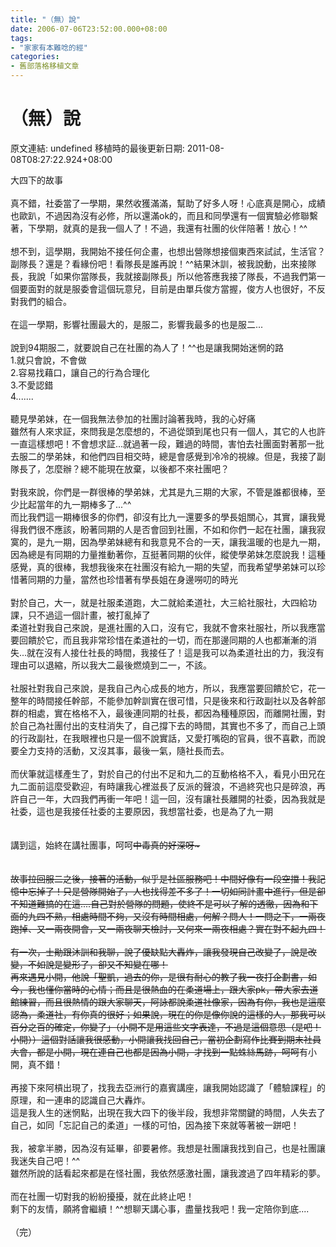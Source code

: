 ```yaml
---
title: "（無）說"
date: 2006-07-06T23:52:00.000+08:00
tags: 
- "家家有本難唸的經"
categories:
- 舊部落格移植文章
---
```


# （無）說

原文連結: undefined
移植時的最後更新日期: 2011-08-08T08:27:22.924+08:00

大四下的故事<br /><br />真不錯，社委當了一學期，果然收獲滿滿，幫助了好多人呀！心底真是開心，成績也歐趴，不過因為沒有必修，所以還滿ok的，而且和同學還有一個實驗必修聯繫著，下學期，就真的是我一個人了！不過，我還有社團的伙伴陪著！放心！^^<br /><br />想不到，這學期，我開始不接任何企畫，也想出營隊想接個東西來試試，生活官？副隊長？還是？看緣份吧！看隊長是誰再說！^^結果沐訓，被我說動，出來接隊長，我說「如果你當隊長，我就接副隊長」所以他答應我接了隊長，不過我們第一個要面對的就是服委會這個玩意兒，目前是由單兵俊方當握，俊方人也很好，不反對我們的組合。<br /><br />在這一學期，影響社團最大的，是服二，影響我最多的也是服二...<br /><br />說到94期服二，就要說自己在社團的為人了！^^也是讓我開始迷惘的路<br />1.就只會說，不會做<br />2.容易找藉口，讓自己的行為合理化<br />3.不愛認錯<br />4.......<br /><br />聽見學弟妹，在一個我無法參加的社團討論著我時，我的心好痛<br />雖然有人來求証，來問我是怎麼想的，不過從頭到尾也只有一個人，其它的人也許一直這樣想吧！不會想求証...就過著一段，難過的時間，害怕去社團面對著那一批去服二的學弟妹，和他們四目相交時，總是會感覺到冷冷的視線。但是，我接了副隊長了，怎麼辦？總不能現在放棄，以後都不來社團吧？<br /><br />對我來說，你們是一群很棒的學弟妹，尤其是九三期的大家，不管是誰都很棒，至少比起當年的九一期棒多了...^^<br />而比我們這一期棒很多的你們，卻沒有比九一還要多的學長姐關心，其實，讓我覺得我們很不應該，盼著同期的人是否會回到社團，不如和你們一起在社團，讓我寂寞的，是九一期，因為學弟妹總有和我意見不合的一天，讓我溫暖的也是九一期，因為總是有同期的力量推動著你，互挺著同期的伙伴，縱使學弟妹怎麼說我！這種感覺，真的很棒，我想我後來在社團沒有給九一期的失望，而我希望學弟妹可以珍惜著同期的力量，當然也珍惜著有學長姐在身邊嘮叨的時光<br /><br />對於自己，大一，就是社服柔道跑，大二就給柔道社，大三給社服社，大四給功課，只不過這一個計畫，被打亂掉了<br />柔道社對我自己來說，是進社團的入口，沒有它，我就不會來社服社，所以我應當要回饋於它，而且我非常珍惜在柔道社的一切，而在那邊同期的人也都漸漸的消失...就在沒有人接仕社長的時間，我接任了！這是我可以為柔道社出的力，我沒有理由可以退縮，所以我大二最後燃燒到二一，不該。<br /><br />社服社對我自己來說，是我自己內心成長的地方，所以，我應當要回饋於它，花一整年的時間接任幹部，不能參加幹訓實在很可惜，只是後來和行政副社以及各幹部群的相處，實在格格不入，最後連同期的社長，都因為種種原因，而離開社團，對於自己為社團付出的支柱消失了，自己撐下去的時間，其實也不多了，而自己上頭的行政副社，在我眼裡也只是一個不說實話，又愛打嘴砲的官員，很不喜歡，而說要全力支持的活動，又沒其事，最後一氣，隨社長而去。<br /><br />而伏筆就這樣產生了，對於自己的付出不足和九二的互動格格不入，看見小田兄在九二面前這麼受歡迎，有時讓我心裡滋長了反派的聲浪，不過終究也只是碎浪，再許自己一年，大四我們再衝一年吧！這一回，沒有讓社長離開的社委，因為我就是社委，這也是我接任社委的主要原因，我想當社委，也是為了九一期<br /><br /><br />講到這，始終在講社團事，呵呵~~中毒真的好深呀~<br /><br /><br />故事拉回服二之後，接著的活動，似乎是社區服務吧！中間好像有一段空擋！我記憶中忘掉了！只是營隊開始了，人也找得差不多了！一切如同計畫中進行，但是卻不知道難搞的在這....自己對於營隊的問題，使終不是可以了解的透徹，因為和下面的九四不熟，相處時間不夠，又沒有時間相處，何解？問人！一問之下，一兩夜跑掉、又一兩夜開會，又一兩夜聊天檢討，又何來一兩夜相處？實在對不起九四！<br /><br />有一次，士勛跟沐訓和我聊，說了優缺點大轟炸，讓我發現自己改變了，說是改變，不如說是變形了，卻又不知變在哪！<br />再來遇見小開，他說「聖凱，過去的你，是很有耐心的教了我一夜打企劃書，如今，我也懂你當時的心情；而且是很熱血的在柔道場上，跟大家pk，帶大家去道館練習，而且很熱情的跟大家聊天，阿詠都說柔道社像家，因為有你，我也是這麼認為，柔道社，有你真的很好；如果說，現在的你是像你說的這樣的人，那我可以百分之百的確定，你變了」（小開不是用這些文字表達，不過是這個意思（是吧！小開））這個對話讓我很感動，小開讓我找回自己，當初企劃寫作比賽到期末社員大會，都是小開，現在連自己也都是因為小開，才找到一點蛛絲馬跡，呵呵~~有小開，真不錯！<br /><br />再接下來阿槓出現了，找我去亞洲行的嘉賓講座，讓我開始認識了「體驗課程」的原理，和一連串的認識自己大轟炸。<br />這是我人生的迷惘點，出現在我大四下的後半段，我想非常關鍵的時間，人失去了自己，如同「忘記自己的柔道」一樣的可怕，因為接下來就等著被一跰吧！<br /><br />我，被拿半勝，因為沒有延畢，卻要暑修。我想是社團讓我找到自己，也是社團讓我迷失自己吧！^^<br />雖然所說的話看起來都是在怪社團，我依然感激社團，讓我渡過了四年精彩的夢。<br /><br />而在社團一切對我的紛紛擾擾，就在此終止吧！<br />剩下的友情，願將會繼續！^^想聊天講心事，盡量找我吧！我一定陪你到底....<br /><br />（完）
